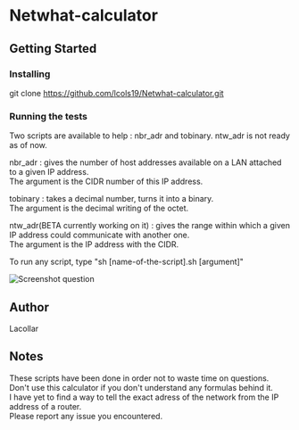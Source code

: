 # Netwhat-calculator

## Getting Started

### Installing

git clone https://github.com/lcols19/Netwhat-calculator.git


### Running the tests

Two scripts are available to help : nbr_adr and tobinary. ntw_adr is not ready as of now.

nbr_adr : gives the number of host addresses available on a LAN attached to a given IP address.<br>
The argument is the CIDR number of this IP address.

tobinary : takes a decimal number, turns it into a binary.<br>
The argument is the decimal writing of the octet.

ntw_adr(BETA currently working on it) : gives the range within which a given IP address could communicate with another one.<br>
The argument is the IP address with the CIDR.

To run any script, type "sh [name-of-the-script].sh [argument]"

![Screenshot question](https://i.imgur.com/4xAenW5.png)
<blockquote class="imgur-embed-pub" lang="en" data-id="a/JSBqbV2" data-context="false" ><a href="//imgur.com/a/JSBqbV2"></a></blockquote><script async src="//s.imgur.com/min/embed.js" charset="utf-8"></script>


## Author

Lacollar


## Notes

These scripts have been done in order not to waste time on questions. Don't use this calculator if you don't understand any formulas behind it.<br>
I have yet to find a way to tell the exact adress of the network from the IP address of a router.<br>
Please report any issue you encountered.